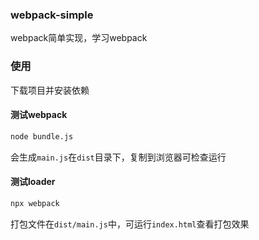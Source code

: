 ### webpack-simple

webpack简单实现，学习webpack

### 使用

下载项目并安装依赖

#### 测试webpack
```bash 
node bundle.js
```
会生成`main.js`在`dist`目录下，复制到浏览器可检查运行

#### 测试loader

```bash
npx webpack
```
打包文件在`dist/main.js`中，可运行`index.html`查看打包效果
